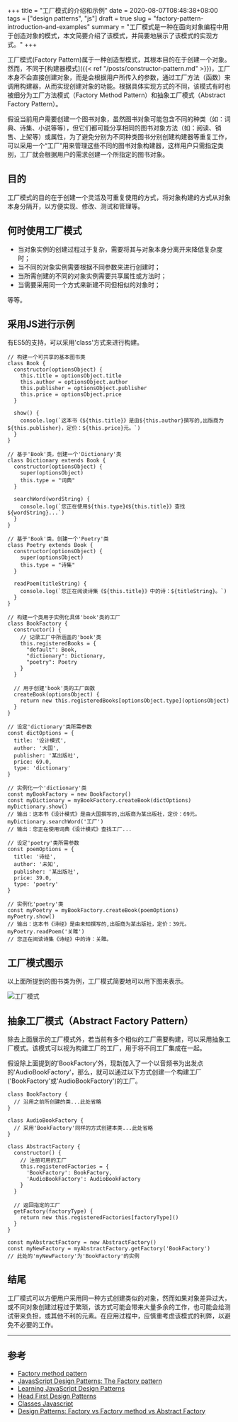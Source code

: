+++
title = "工厂模式的介绍和示例"
date = 2020-08-07T08:48:38+08:00
tags = ["design patterns", "js"]
draft = true
slug = "factory-pattern-introduction-and-examples"
summary = "工厂模式是一种在面向对象编程中用于创造对象的模式，本文简要介绍了该模式，并简要地展示了该模式的实现方式。"
+++

工厂模式(Factory Pattern)属于一种创造型模式，其根本目的在于创建一个对象。然而，不同于[构建器模式]({{< ref "/posts/constructor-pattern.md" >}})，工厂本身不会直接创建对象，而是会根据用户所传入的参数，通过工厂方法（函数）来调用构建器，从而实现创建对象的功能。根据具体实现方式的不同，该模式有时也被细分为工厂方法模式（Factory Method Pattern）和抽象工厂模式（Abstract Factory Pattern）。


假设当前用户需要创建一个图书对象，虽然图书对象可能包含不同的种类（如：词典、诗集、小说等等），但它们都可能分享相同的图书对象方法（如：阅读、销售、上架等）或属性，为了避免分别为不同种类图书分别创建构建器等重复工作，可以采用一个“工厂”用来管理这些不同的图书对象构建器，这样用户只需指定类别，工厂就会根据用户的需求创建一个所指定的图书对象。

## 目的

工厂模式的目的在于创建一个灵活及可重复使用的方式，将对象构建的方式从对象本身分隔开，以方便实现、修改、测试和管理等。

## 何时使用工厂模式

- 当对象实例的创建过程过于复杂，需要将其与对象本身分离开来降低复杂度时；
- 当不同的对象实例需要根据不同参数来进行创建时；
- 当所需创建的不同的对象实例需要共享属性或方法时；
- 当需要采用同一个方式来新建不同但相似的对象时；

等等。

## 采用JS进行示例

有ES5的支持，可以采用'class'方式来进行构建。

```
// 构建一个可共享的基本图书类
class Book {
  constructor(optionsObject) {
    this.title = optionsObject.title
    this.author = optionsObject.author
    this.publisher = optionsObject.publisher
    this.price = optionsObject.price
  }

  show() {
    console.log(`这本书《${this.title}》是由${this.author}撰写的,出版商为${this.publisher}，定价：${this.price}元。`)
  }
}

// 基于'Book'类，创建一个'Dictionary'类
class Dictionary extends Book {
  constructor(optionsObject) {
    super(optionsObject)
    this.type = "词典"
  }

  searchWord(wordString) {
    console.log(`您正在使用${this.type}《${this.title}》查找${wordString}...`)
  }
}

// 基于'Book'类，创建一个'Poetry'类
class Poetry extends Book {
  constructor(optionsObject) {
    super(optionsObject)
    this.type = "诗集"
  }

  readPoem(titleString) {
    console.log(`您正在阅读诗集《${this.title}》中的诗：${titleString}。`)
  }
}

// 构建一个类用于实例化具体'book'类的工厂
class BookFactory {
  constructor() {
    // 记录工厂中所涵盖的'book'类
    this.registeredBooks = {
      "default": Book,
      "dictionary": Dictionary,
      "poetry": Poetry
    }
  }

  // 用于创建'book'类的工厂函数
  createBook(optionsObject) {
    return new this.registeredBooks[optionsObject.type](optionsObject)
  }
}

// 设定'dictionary'类所需参数
const dictOptions = {
  title: '设计模式',
  author: '大国',
  publisher: '某出版社',
  price: 69.0,
  type: 'dictionary'
}

// 实例化一个'dictionary'类
const myBookFactory = new BookFactory()
const myDictionary = myBookFactory.createBook(dictOptions)
myDictionary.show()
// 输出：这本书《设计模式》是由大国撰写的,出版商为某出版社，定价：69元。
myDictionary.searchWord('工厂')
// 输出：您正在使用词典《设计模式》查找工厂...

// 设定'poetry'类所需参数
const poemOptions = {
  title: '诗经',
  author: '未知',
  publisher: '某出版社',
  price: 39.0,
  type: 'poetry'
}

// 实例化'poetry'类
const myPoetry = myBookFactory.createBook(poemOptions)
myPoetry.show()
// 输出：这本书《诗经》是由未知撰写的,出版商为某出版社，定价：39元。
myPoetry.readPoem('关雎')
// 您正在阅读诗集《诗经》中的诗：关雎。

```

## 工厂模式图示

以上面所提到的图书类为例，工厂模式简要地可以用下图来表示。

![工厂模式](/images/factory-pattern.jpg "工厂模式(Factory Pattern)")


## 抽象工厂模式（Abstract Factory Pattern）

除去上面展示的工厂模式外，若当前有多个相似的工厂需要构建，可以采用抽象工厂模式。该模式可以视为构建工厂的工厂，用于将不同工厂集成在一起。

假设除上面提到的'BookFactory'外，现新加入了一个以音频书为出发点的'AudioBookFactory'，那么，就可以通过以下方式创建一个构建工厂('BookFactory'或'AudioBookFactory')的工厂。

```
class BookFactory {
  // 沿用之前所创建的类...此处省略
}

class AudioBookFactory {
  // 采用'BookFactory'同样的方式创建本类...此处省略
}

class AbstractFactory {
  constructor() {
    // 注册可用的工厂
    this.registeredFactories = {
      'BookFactory': BookFactory,
      'AudioBookFactory': AudioBookFactory
    }
  }

  // 返回指定的工厂
  getFactory(factoryType) {
    return new this.registeredFactories[factoryType]()      
  }
}

const myAbstractFactory = new AbstractFactory()
const myNewFactory = myAbstractFactory.getFactory('BookFactory')
// 此处的'myNewFactory'为'BookFactory'的实例

```

## 结尾

工厂模式可以方便用户采用同一种方式创建类似的对象，然而如果对象差异过大，或不同对象创建过程过于繁琐，该方式可能会带来大量多余的工作，也可能会给测试带来负担，或其他不利的元素。在应用过程中，应慎重考虑该模式的利弊，以避免不必要的工作。

---

## 参考

- [Factory method pattern](https://en.wikipedia.org/wiki/Factory_method_pattern)
- [JavasScript Design Patterns: The Factory pattern](https://medium.com/javascript-in-plain-english/javascript-design-patterns-the-factory-pattern-6b399656d710)
- [Learning JavaScript Design Patterns](https://addyosmani.com/resources/essentialjsdesignpatterns/book/#factorypatternjavascript)
- [Head First Design Patterns](https://www.goodreads.com/book/show/58128.Head_First_Design_Patterns)
- [Classes Javascript](https://developer.mozilla.org/en-US/docs/Web/JavaScript/Reference/Classes)
- [Design Patterns: Factory vs Factory method vs Abstract Factory](https://stackoverflow.com/questions/13029261/design-patterns-factory-vs-factory-method-vs-abstract-factory)

